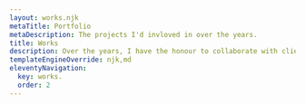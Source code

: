 ```yaml
---
layout: works.njk
metaTitle: Portfolio
metaDescription: The projects I'd invloved in over the years.
title: Works
description: Over the years, I have the honour to collaborate with clients range from startups to SME, some of them has grown successfully or being acquired. Below are some of the works I've involved with.
templateEngineOverride: njk,md
eleventyNavigation:
  key: works.
  order: 2
---
```

